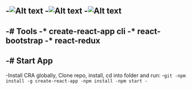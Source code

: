 -![Alt text](https://monosnap.com/image/yTLnJcL4OKpoC1X7cnZWzrdSaRjGLO)
-![Alt text](https://monosnap.com/image/irShMiVk2rWjAHKLU2y93AsgGoiDUi)
-![Alt text](https://monosnap.com/image/vCgVYVyax2EO139QWbs3dapyySAIHC)
-
-# Tools
-* create-react-app cli
-* react-bootstrap
-* react-redux
-
-# Start App
-
-Install CRA globally, Clone repo, install, cd into folder and run:
-```git
-npm install -g create-react-app
-npm install
-npm start
-```
